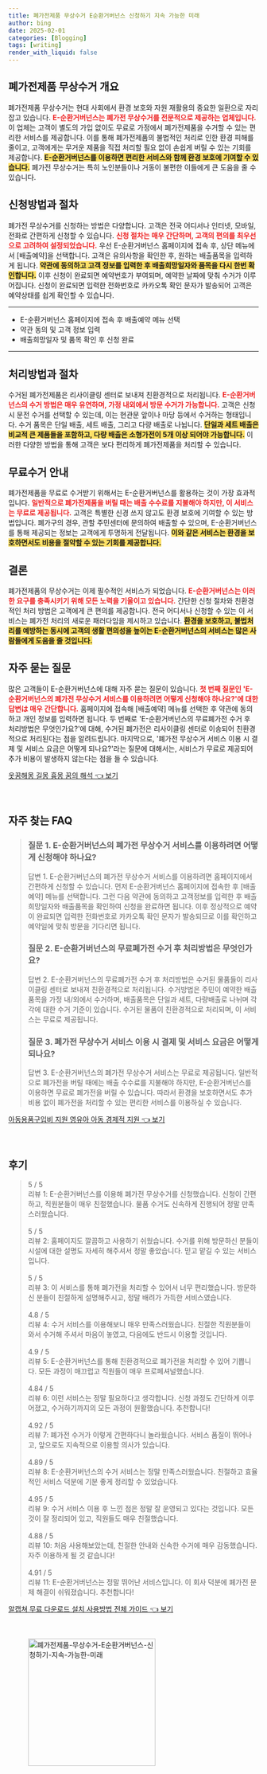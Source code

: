 ```yaml
---
title: 폐가전제품 무상수거 E순환거버넌스 신청하기 지속 가능한 미래
author: bing
date: 2025-02-01
categories: [Blogging]
tags: [writing]
render_with_liquid: false
---
```



<h2 id='폐가전제품 무상수거 개요'>폐가전제품 무상수거 개요</h2>

<p>폐가전제품 무상수거는 현대 사회에서 환경 보호와 자원 재활용의 중요한 일환으로 자리잡고 있습니다. <b><span style="color: #ee2323;">E-순환거버넌스는 폐가전 무상수거를 전문적으로 제공하는 업체입니다.</span></b> 이 업체는 고객이 별도의 가입 없이도 무료로 가정에서 폐가전제품을 수거할 수 있는 편리한 서비스를 제공합니다. 이를 통해 폐가전제품의 불법적인 처리로 인한 환경 피해를 줄이고, 고객에게는 무거운 제품을 직접 처리할 필요 없이 손쉽게 버릴 수 있는 기회를 제공합니다. <b><span style="background-color: #ffe066;">E-순환거버넌스를 이용하면 편리한 서비스와 함께 환경 보호에 기여할 수 있습니다.</span></b> 폐가전 무상수거는 특히 노인분들이나 거동이 불편한 이들에게 큰 도움을 줄 수 있습니다.</p>

<h2 id='신청방법과 절차'>신청방법과 절차</h2>

<p>폐가전 무상수거를 신청하는 방법은 다양합니다. 고객은 전국 어디서나 인터넷, 모바일, 전화로 간편하게 신청할 수 있습니다. <b><span style="color: #ee2323;">신청 절차는 매우 간단하며, 고객의 편의를 최우선으로 고려하여 설정되었습니다.</span></b> 우선 E-순환거버넌스 홈페이지에 접속 후, 상단 메뉴에서 [배출예약]을 선택합니다. 고객은 유의사항을 확인한 후, 원하는 배출품목을 입력하게 됩니다. <b><span style="background-color: #ffe066;">약관에 동의하고 고객 정보를 입력한 후 배출희망일자와 품목을 다시 한번 확인합니다.</span></b> 이후 신청이 완료되면 예약번호가 부여되며, 예약한 날짜에 맞춰 수거가 이루어집니다. 신청이 완료되면 입력한 전화번호로 카카오톡 확인 문자가 발송되어 고객은 예약상태를 쉽게 확인할 수 있습니다.</p>

<hr />

<ul>
    <li>E-순환거버넌스 홈페이지에 접속 후 배출예약 메뉴 선택</li>
    <li>약관 동의 및 고객 정보 입력</li>
    <li>배출희망일자 및 품목 확인 후 신청 완료</li>
</ul>

<hr />

<h2 id='처리방법과 절차'>처리방법과 절차</h2>

<p>수거된 폐가전제품은 리사이클링 센터로 보내져 친환경적으로 처리됩니다. <b><span style="color: #ee2323;">E-순환거버넌스의 수거 방법은 매우 유연하며, 가정 내외에서 방문 수거가 가능합니다.</span></b> 고객은 신청 시 문전 수거를 선택할 수 있는데, 이는 현관문 앞이나 마당 등에서 수거하는 형태입니다. 수거 품목은 단일 배출, 세트 배출, 그리고 다량 배출로 나뉩니다. <b><span style="background-color: #ffe066;">단일과 세트 배출은 비교적 큰 제품들을 포함하고, 다량 배출은 소형가전이 5개 이상 되어야 가능합니다.</span></b> 이러한 다양한 방법을 통해 고객은 보다 편리하게 폐가전제품을 처리할 수 있습니다.</p>

<h2 id='무료수거 안내'>무료수거 안내</h2>

<p>폐가전제품을 무료로 수거받기 위해서는 E-순환거버넌스를 활용하는 것이 가장 효과적입니다. <b><span style="color: #ee2323;">일반적으로 폐가전제품을 버릴 때는 배출 수수료를 지불해야 하지만, 이 서비스는 무료로 제공됩니다.</span></b> 고객은 특별한 신경 쓰지 않고도 환경 보호에 기여할 수 있는 방법입니다. 폐가구의 경우, 관할 주민센터에 문의하여 배출할 수 있으며, E-순환거버넌스를 통해 제공되는 정보는 고객에게 투명하게 전달됩니다. <b><span style="background-color: #ffe066;">이와 같은 서비스는 환경을 보호하면서도 비용을 절약할 수 있는 기회를 제공합니다.</span></b></p>

<h2 id='결론'>결론</h2>

<p>폐가전제품의 무상수거는 이제 필수적인 서비스가 되었습니다. <b><span style="color: #ee2323;">E-순환거버넌스는 이러한 요구를 충족시키기 위해 모든 노력을 기울이고 있습니다.</span></b> 간단한 신청 절차와 친환경적인 처리 방법은 고객에게 큰 편의를 제공합니다. 전국 어디서나 신청할 수 있는 이 서비스는 폐가전 처리의 새로운 패러다임을 제시하고 있습니다. <b><span style="background-color: #ffe066;">환경을 보호하고, 불법처리를 예방하는 동시에 고객의 생활 편의성을 높이는 E-순환거버넌스의 서비스는 많은 사람들에게 도움을 줄 것입니다.</span></b></p>

<h2 id='자주 묻는 질문'>자주 묻는 질문</h2>

<p>많은 고객들이 E-순환거버넌스에 대해 자주 묻는 질문이 있습니다. <b><span style="color: #ee2323;">첫 번째 질문인 'E-순환거버넌스의 폐가전 무상수거 서비스를 이용하려면 어떻게 신청해야 하나요?'에 대한 답변は 매우 간단합니다.</span></b> 홈페이지에 접속해 [배출예약] 메뉴를 선택한 후 약관에 동의하고 개인 정보를 입력하면 됩니다. 두 번째로 'E-순환거버넌스의 무료폐가전 수거 후 처리방법은 무엇인가요?'에 대해, 수거된 폐가전은 리사이클링 센터로 이송되어 친환경적으로 처리된다는 점을 알려드립니다. 마지막으로, '폐가전 무상수거 서비스 이용 시 결제 및 서비스 요금은 어떻게 되나요?'라는 질문에 대해서는, 서비스가 무료로 제공되어 추가 비용이 발생하지 않는다는 점을 들 수 있습니다.</p>


<p><a class="click-button" title="옷꿈해몽 길몽 흉몽 꿈의 해석" href="https://afficreate.github.io/posts/%EC%98%B7%EA%BF%88%ED%95%B4%EB%AA%BD-%EA%B8%B8%EB%AA%BD-%ED%9D%89%EB%AA%BD-%EA%BF%88%EC%9D%98-%ED%95%B4%EC%84%9D/" rel="dofollow">옷꿈해몽 길몽 흉몽 꿈의 해석 👈 보기</a></p><br>
<h2 id='자주_찾는_FAQ'>자주 찾는 FAQ</h2>
<div itemscope="" itemtype="https://schema.org/FAQPage">
<blockquote>
<div itemscope="" itemprop="mainEntity" itemtype="https://schema.org/Question">
<h3 itemprop="name">질문 1. E-순환거버넌스의 폐가전 무상수거 서비스를 이용하려면 어떻게 신청해야 하나요?</h3>
<div itemscope="" itemprop="acceptedAnswer" itemtype="https://schema.org/Answer">
<span itemprop="text">
<p>답변 1. E-순환거버넌스의 폐가전 무상수거 서비스를 이용하려면 홈페이지에서 간편하게 신청할 수 있습니다. 먼저 E-순환거버넌스 홈페이지에 접속한 후 [배출예약] 메뉴를 선택합니다. 그런 다음 약관에 동의하고 고객정보를 입력한 후 배출희망일자와 배출품목을 확인하여 신청을 완료하면 됩니다. 이후 정상적으로 예약이 완료되면 입력한 전화번호로 카카오톡 확인 문자가 발송되므로 이를 확인하고 예약일에 맞춰 방문을 기다리면 됩니다.</p>
</span>
</div>
</div>
<div itemscope="" itemprop="mainEntity" itemtype="https://schema.org/Question">
<h3 itemprop="name">질문 2. E-순환거버넌스의 무료폐가전 수거 후 처리방법은 무엇인가요?</h3>
<div itemscope="" itemprop="acceptedAnswer" itemtype="https://schema.org/Answer">
<span itemprop="text">
<p>답변 2. E-순환거버넌스의 무료폐가전 수거 후 처리방법은 수거된 물품들이 리사이클링 센터로 보내져 친환경적으로 처리됩니다. 수거방법은 주민이 예약한 배출 품목을 가정 내/외에서 수거하며, 배출품목은 단일과 세트, 다량배출로 나뉘며 각각에 대한 수거 기준이 있습니다. 수거된 물품이 친환경적으로 처리되며, 이 서비스는 무료로 제공됩니다.</p>
</span>
</div>
</div>
<div itemscope="" itemprop="mainEntity" itemtype="https://schema.org/Question">
<h3 itemprop="name">질문 3. 폐가전 무상수거 서비스 이용 시 결제 및 서비스 요금은 어떻게 되나요?</h3>
<div itemscope="" itemprop="acceptedAnswer" itemtype="https://schema.org/Answer">
<span itemprop="text">
<p>답변 3. E-순환거버넌스의 폐가전 무상수거 서비스는 무료로 제공됩니다. 일반적으로 폐가전을 버릴 때에는 배출 수수료를 지불해야 하지만, E-순환거버넌스를 이용하면 무료로 폐가전을 버릴 수 있습니다. 따라서 환경을 보호하면서도 추가 비용 없이 폐가전을 처리할 수 있는 편리한 서비스를 이용하실 수 있습니다.</p>
</span>
</div>
</div>
</blockquote>
</div>
<p><a class="click-button" title="아동용품구입비 지원 영유아 아동 경제적 지원" href="https://afficreate.github.io/posts/%EC%95%84%EB%8F%99%EC%9A%A9%ED%92%88%EA%B5%AC%EC%9E%85%EB%B9%84-%EC%A7%80%EC%9B%90-%EC%98%81%EC%9C%A0%EC%95%84-%EC%95%84%EB%8F%99-%EA%B2%BD%EC%A0%9C%EC%A0%81-%EC%A7%80%EC%9B%90/" rel="dofollow">아동용품구입비 지원 영유아 아동 경제적 지원 👈 보기</a></p><br>
<h2 id='후기'>후기</h2>
<div itemscope itemtype="https://schema.org/Product">
  <blockquote>
  <div itemprop="review" itemscope itemtype="https://schema.org/Review">
      <div itemprop="reviewRating" itemscope itemtype="https://schema.org/Rating"> <span itemprop="ratingValue">5</span> / <span itemprop="bestRating">5</span> </div>
      <span itemprop="reviewBody">리뷰 1: E-순환거버넌스를 이용해 폐가전 무상수거를 신청했습니다. 신청이 간편하고, 직원분들이 매우 친절했습니다. 물품 수거도 신속하게 진행되어 정말 만족스러웠습니다.</span>
  </div>
  <br>
  <div itemprop="review" itemscope itemtype="https://schema.org/Review">
      <div itemprop="reviewRating" itemscope itemtype="https://schema.org/Rating"> <span itemprop="ratingValue">5</span> / <span itemprop="bestRating">5</span> </div>
      <span itemprop="reviewBody">리뷰 2: 홈페이지도 깔끔하고 사용하기 쉬웠습니다. 수거를 위해 방문하신 분들이 시설에 대한 설명도 자세히 해주셔서 정말 좋았습니다. 믿고 맡길 수 있는 서비스입니다.</span>
  </div>
  <br>
  <div itemprop="review" itemscope itemtype="https://schema.org/Review">
      <div itemprop="reviewRating" itemscope itemtype="https://schema.org/Rating"> <span itemprop="ratingValue">5</span> / <span itemprop="bestRating">5</span> </div>
      <span itemprop="reviewBody">리뷰 3: 이 서비스를 통해 폐가전을 처리할 수 있어서 너무 편리했습니다. 방문하신 분들이 친절하게 설명해주시고, 정말 배려가 가득한 서비스였습니다.</span>
  </div>
  <br>
  <div itemprop="review" itemscope itemtype="https://schema.org/Review">
      <div itemprop="reviewRating" itemscope itemtype="https://schema.org/Rating"> <span itemprop="ratingValue">4.8</span> / <span itemprop="bestRating">5</span> </div>
      <span itemprop="reviewBody">리뷰 4: 수거 서비스를 이용해보니 매우 만족스러웠습니다. 친절한 직원분들이 와서 수거해 주셔서 마음이 놓였고, 다음에도 반드시 이용할 것입니다.</span>
  </div>
  <br>
  <div itemprop="review" itemscope itemtype="https://schema.org/Review">
      <div itemprop="reviewRating" itemscope itemtype="https://schema.org/Rating"> <span itemprop="ratingValue">4.9</span> / <span itemprop="bestRating">5</span> </div>
      <span itemprop="reviewBody">리뷰 5: E-순환거버넌스를 통해 친환경적으로 폐가전을 처리할 수 있어 기쁩니다. 모든 과정이 매끄럽고 직원들이 매우 프로페셔널했습니다.</span>
  </div>
  <br>
  <div itemprop="review" itemscope itemtype="https://schema.org/Review">
      <div itemprop="reviewRating" itemscope itemtype="schema.org/Rating"> <span itemprop="ratingValue">4.84</span> / <span itemprop="bestRating">5</span> </div>
      <span itemprop="reviewBody">리뷰 6: 이런 서비스는 정말 필요하다고 생각합니다. 신청 과정도 간단하게 이루어졌고, 수거하기까지의 모든 과정이 원활했습니다. 추천합니다!</span>
  </div>
  <br>
  <div itemprop="review" itemscope itemtype="schema.org/Review">
      <div itemprop="reviewRating" itemscope itemtype="schema.org/Rating"> <span itemprop="ratingValue">4.92</span> / <span itemprop="bestRating">5</span> </div>
      <span itemprop="reviewBody">리뷰 7: 폐가전 수거가 이렇게 간편하다니 놀라웠습니다. 서비스 품질이 뛰어나고, 앞으로도 지속적으로 이용할 의사가 있습니다.</span>
  </div>
  <br>
  <div itemprop="review" itemscope itemtype="schema.org/Review">
      <div itemprop="reviewRating" itemscope itemtype="schema.org/Rating"> <span itemprop="ratingValue">4.89</span> / <span itemprop="bestRating">5</span> </div>
      <span itemprop="reviewBody">리뷰 8: E-순환거버넌스의 수거 서비스는 정말 만족스러웠습니다. 친절하고 효율적인 서비스 덕분에 기분 좋게 정리할 수 있었습니다.</span>
  </div>
  <br>
  <div itemprop="review" itemscope itemtype="schema.org/Review">
      <div itemprop="reviewRating" itemscope itemtype="schema.org/Rating"> <span itemprop="ratingValue">4.95</span> / <span itemprop="bestRating">5</span> </div>
      <span itemprop="reviewBody">리뷰 9: 수거 서비스 이용 후 느낀 점은 정말 잘 운영되고 있다는 것입니다. 모든 것이 잘 정리되어 있고, 직원들도 매우 친절했습니다.</span>
  </div>
  <br>
  <div itemprop="review" itemscope itemtype="schema.org/Review">
      <div itemprop="reviewRating" itemscope itemtype="schema.org/Rating"> <span itemprop="ratingValue">4.88</span> / <span itemprop="bestRating">5</span> </div>
      <span itemprop="reviewBody">리뷰 10: 처음 사용해보았는데, 친절한 안내와 신속한 수거에 매우 감동했습니다. 자주 이용하게 될 것 같습니다!</span>
  </div>
  <br>
  <div itemprop="review" itemscope itemtype="schema.org/Review">
      <div itemprop="reviewRating" itemscope itemtype="schema.org/Rating"> <span itemprop="ratingValue">4.91</span> / <span itemprop="bestRating">5</span> </div>
      <span itemprop="reviewBody">리뷰 11: E-순환거버넌스는 정말 뛰어난 서비스입니다. 이 회사 덕분에 폐가전 문제 해결이 쉬워졌습니다. 추천합니다!</span>
  </div>
  </blockquote>
</div>
<p><a class="click-button" title="알캡쳐 무료 다운로드 설치 사용방법 전체 가이드" href="https://afficreate.github.io/posts/%EC%95%8C%EC%BA%A1%EC%B3%90-%EB%AC%B4%EB%A3%8C-%EB%8B%A4%EC%9A%B4%EB%A1%9C%EB%93%9C-%EC%84%A4%EC%B9%98-%EC%82%AC%EC%9A%A9%EB%B0%A9%EB%B2%95-%EC%A0%84%EC%B2%B4-%EA%B0%80%EC%9D%B4%EB%93%9C/" rel="dofollow">알캡쳐 무료 다운로드 설치 사용방법 전체 가이드 👈 보기</a></p><br>
<figure class="image"><img src="https://afficreate.github.io/assets/img/thumbnail/폐가전제품-무상수거-E순환거버넌스-신청하기-지속-가능한-미래.webp" alt="폐가전제품-무상수거-E순환거버넌스-신청하기-지속-가능한-미래" width="256" height="256"></figure>